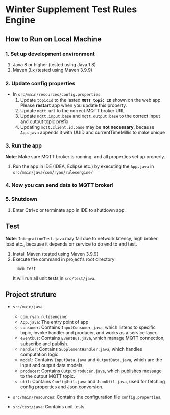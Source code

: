 # Winter Supplement Test Rules Engine

## How to Run on Local Machine
### 1. Set up development environment
   1. Java 8 or higher (tested using Java 1.8)
   2. Maven 3.x (tested using Maven 3.9.9)
### 2. Update config properties  
- In `src/main/resources/config.properties` 
   1. Update `topicId`  to the lasted **`MQTT topic ID`** shown on the web app. Please **restart** app when you update this property.
   2. Update `mqtt.url` to the correct MQTT broker URL
   3. Update `mqtt.input.base` and `mqtt.output.base` to the correct input and output topic prefix
   4. Updating `mqtt.client.id.base` may be **not necessary**, because `App.java` appends it with UUID and currentTimeMillis to make unique  
### 3. Run the app
   **Note**: Make sure MQTT broker is running, and all properties set up properly.
   1. Run the app in IDE (IDEA, Eclipse etc.) by executing the `App.java` in `src/main/java/com/ryan/rulesengine/`
### 4. Now you can send data to MQTT broker!
### 5. Shutdown
   1. Enter Ctrl+c or terminate app in IDE to shutdown app.

## Test
**Note**: `IntegrationTest.java` may fail due to network latency, high broker load etc., because it depends on service to do end to end test.
1. Install Maven (tested using Maven 3.9.9)
2. Execute the command in project's root directory:
   ```bash
     mvn test
     ```
   It will run all unit tests in `src/test/java`.

## Project struture
- `src/main/java`
    - `com.ryan.rulesengine`: 
    - `App.java`: The entry point of app
    - `consumer`: Contains `InputConsumer.java`, which listens to specific topic, invoke handler and producer, and works as a service layer. 
    - `eventbus`: Contains `EventBus.java`, which manage MQTT connection, subscribe and publish.
    - `handler`: Contains `SupplementHandler.java`, which handles computation logic.
    - `model`: Contains `InputData.java` and `OutputData.java`, which are the input and output data models.
    - `producer`: Contains `OutputProducer.java`, which publishes message to the output MQTT topic.
    - `util`: Contains `ConfigUtil.java` and `JsonUtil.java`, used for fetching config properties and Json conversion.

- `src/main/resources`: Contains the configuration file `config.properties`.

- `src/test/java`: Contains unit tests.



